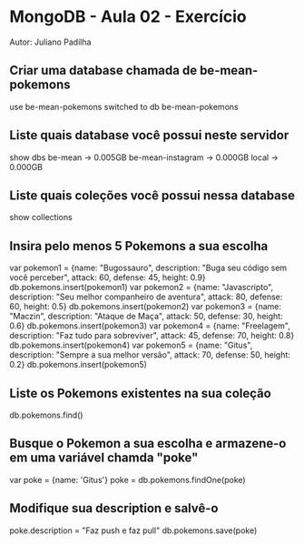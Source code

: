 # MongoDB - Aula 02 - Exercício
Autor: Juliano Padilha

## Criar uma database chamada de be-mean-pokemons

use be-mean-pokemons
switched to db be-mean-pokemons

## Liste quais database você possui neste servidor

show dbs
be-mean           → 0.005GB
be-mean-instagram → 0.000GB
local             → 0.000GB

## Liste quais coleções você possui nessa database

show collections
> 

## Insira pelo menos 5 Pokemons a sua escolha

var pokemon1 = {name: "Bugossauro", description: "Buga seu código sem você perceber", attack: 60, defense: 45, height: 0.9}
db.pokemons.insert(pokemon1)
var pokemon2 = {name: "Javascripto", description: "Seu melhor companheiro de aventura", attack: 80, defense: 60, height: 0.5}
db.pokemons.insert(pokemon2)
var pokemon3 = {name: "Maczin", description: "Ataque de Maça", attack: 50, defense: 30, height: 0.6}
db.pokemons.insert(pokemon3)
var pokemon4 = {name: "Freelagem", description: "Faz tudo para sobreviver", attack: 45, defense: 70, height: 0.8}
db.pokemons.insert(pokemon4)
var pokemon5 = {name: "Gitus", description: "Sempre a sua melhor versão", attack: 70, defense: 50, height: 0.2}
db.pokemons.insert(pokemon5)

## Liste os Pokemons existentes na sua coleção

db.pokemons.find()

## Busque o Pokemon a sua escolha e armazene-o em uma variável chamda "poke"

var poke = {name: 'Gitus'}
poke = db.pokemons.findOne(poke)

## Modifique sua description e salvê-o

poke.description = "Faz push e faz pull"
db.pokemons.save(poke)